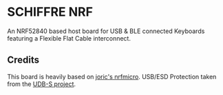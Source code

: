# SCHIFFRE NRF

An NRF52840 based host board for USB & BLE connected Keyboards featuring a Flexible Flat Cable interconnect.

## Credits
This board is heavily based on [joric's nrfmicro](https://github.com/joric/nrfmicro).
USB/ESD Protection taken from the [UDB-S project](https://github.com/Unified-Daughterboard/UDB-S).